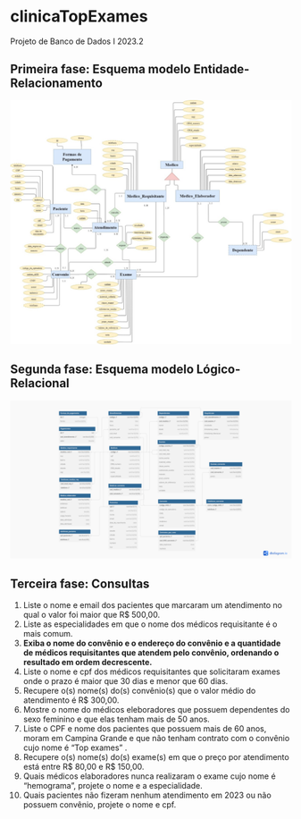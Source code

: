# clinicaTopExames
Projeto de Banco de Dados I 2023.2

## Primeira fase: Esquema modelo Entidade-Relacionamento

![Diagrama MER](/img/diagramaMER.jpeg)

## Segunda fase: Esquema modelo Lógico-Relacional

![Diagrama LR](/img/diagramaLR.jpg)

## Terceira fase: Consultas

1. Liste o nome e email dos pacientes que marcaram um atendimento no qual o valor foi maior que R$ 500,00.
2. Liste as especialidades em que o nome dos médicos requisitante é o mais comum.
3. **Exiba o nome do convênio e o endereço do convênio e a quantidade de médicos
requisitantes que atendem pelo convênio, ordenando o resultado em ordem
decrescente.**
4. Liste o nome e cpf dos médicos requisitantes que solicitaram exames onde o prazo é
maior que 30 dias e menor que 60 dias.
5. Recupere o(s) nome(s) do(s) convênio(s) que o valor médio do atendimento é R$
300,00.
6. Mostre o nome do médicos eleboradores que possuem dependentes do sexo
feminino e que elas tenham mais de 50 anos.
7. Liste o CPF e nome dos pacientes que possuem mais de 60 anos, moram em
Campina Grande e que não tenham contrato com o convênio cujo nome é “Top
exames” .
8. Recupere o(s) nome(s) do(s) exame(s) em que o preço por atendimento está entre
R$ 80,00 e R$ 150,00.
9. Quais médicos elaboradores nunca realizaram o exame cujo nome é “hemograma”,
projete o nome e a especialidade.
10. Quais pacientes não fizeram nenhum atendimento em 2023 ou não possuem
convênio, projete o nome e cpf.